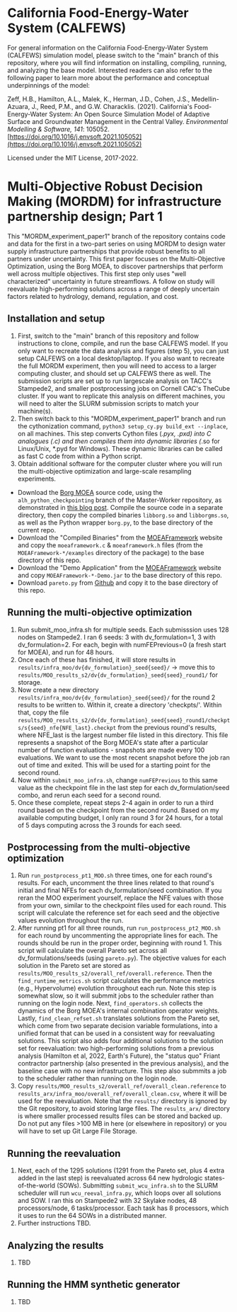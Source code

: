 # California Food-Energy-Water System (CALFEWS)
For general information on the California Food-Energy-Water System (CALFEWS) simulation model, please switch to the "main" branch of this repository, where you will find information on installing, compiling, running, and analyzing the base model. Interested readers can also refer to the following paper to learn more about the performance and conceptual underpinnings of the model:

Zeff, H.B., Hamilton, A.L., Malek, K., Herman, J.D., Cohen, J.S., Medellin-Azuara, J., Reed, P.M., and G.W. Characklis. (2021). California's Food-Energy-Water System: An Open Source Simulation Model of Adaptive Surface and Groundwater Management in the Central Valley. *Environmental Modelling & Software, 141*: 105052. [https://doi.org/10.1016/j.envsoft.2021.105052](https://doi.org/10.1016/j.envsoft.2021.105052) 

Licensed under the MIT License, 2017-2022.

# Multi-Objective Robust Decision Making (MORDM) for infrastructure partnership design; Part 1
This "MORDM_experiment_paper1" branch of the repository contains code and data for the first in a two-part series on using MORDM to design water supply infrastructure partnerships that provide robust benefits to all partners under uncertainty. This first paper focuses on the Multi-Objective Optimization, using the Borg MOEA, to discover partnerships that perform well across multiple objectives. This first step only uses "well characterized" uncertainty in future streamflows. A follow on study will reevaluate high-performing solutions across a range of deeply uncertain factors related to hydrology, demand, regulation, and cost.

## Installation and setup
1. First, switch to the "main" branch of this repository and follow instructions to clone, compile, and run the base CALFEWS model. If you only want to recreate the data analysis and figures (step 5), you can just setup CALFEWS on a local desktop/laptop. If you also want to recreate the full MORDM experiment, then you will need to access to a larger computing cluster, and should set up CALFEWS there as well. The submission scripts are set up to run largescale analysis on TACC's Stampede2, and smaller postprocessing jobs on Cornell CAC's TheCube cluster. If you want to replicate this analysis on different machines, you will need to alter the SLURM submission scripts to match your machine(s).
2. Then switch back to this "MORDM_experiment_paper1" branch and run the cythonization command, `python3 setup_cy.py build_ext --inplace`, on all machines. This step converts Cython files (*.pyx, *.pxd) into C analogues (*.c) and then compiles them into dynamic libraries (*.so for Linux/Unix, *.pyd for Windows). These dynamic libraries can be called as fast C code from within a Python script.
3. Obtain additional software for the computer cluster where you will run the multi-objective optimization and large-scale resampling experiments.
  * Download the [Borg MOEA](http://borgmoea.org/) source code, using the `alh_python_checkpointing` branch of the Master-Worker repository, as demonstrated in [this blog post](https://waterprogramming.wordpress.com/2022/04/13/checkpointing-and-restoring-runs-with-the-borg-moea/). Compile the source code in a separate directory, then copy the compiled binaries `libborg.so` and `libborgms.so`, as well as the Python wrapper `borg.py`, to the base directory of the current repo.
  * Download the "Compiled Binaries" from the [MOEAFramework](http://www.moeaframework.org/) website and copy the `moeaframework.c` & `moeaframework.h` files (from the `MOEAFramework-*/examples` directory of the package) to the base directory of this repo. 
  * Download the "Demo Application" from the [MOEAFramework](http://www.moeaframework.org/) website and copy `MOEAFramework-*-Demo.jar` to the base directory of this repo.
  * Download `pareto.py` from [Github](https://github.com/matthewjwoodruff/pareto.py) and copy it to the base directory of this repo.
  
## Running the multi-objective optimization
1. Run submit_moo_infra.sh for multiple seeds. Each submisssion uses 128 nodes on Stampede2. I ran 6 seeds: 3 with dv_formulation=1, 3 with dv_formulation=2. For each, begin with numFEPrevious=0 (a fresh start for MOEA), and run for 48 hours.
2. Once each of these has finished, it will store results in `results/infra_moo/dv{dv_formulation}_seed{seed}/` -> move this to `results/MOO_results_s2/dv{dv_formulation}_seed{seed}_round1/` for storage. 
3. Now create a new directory `results/infra_moo/dv{dv_formulation}_seed{seed}/` for the round 2 results to be written to. Within it, create a directory 'checkpts/'. Within that, copy the file `results/MOO_results_s2/dv{dv_formulation}_seed{seed}_round1/checkpts/s{seed}_nfe{NFE_last}.checkpt` from the previous round's results, where NFE_last is the largest number file listed in this directory. This file represents a snapshot of the Borg MOEA's state after a particular number of function evaluations - snapshots are made every 100 evaluations. We want to use the most recent snapshot before the job ran out of time and exited. This will be used for a starting point for the second round.
4. Now within `submit_moo_infra.sh`, change `numFEPrevious` to this same value as the checkpoint file in the last step for each dv_formulation/seed combo, and rerun each seed for a second round.
5. Once these complete, repeat steps 2-4 again in order to run a third round based on the checkpoint from the second round. Based on my available computing budget, I only ran round 3 for 24 hours, for a total of 5 days computing across the 3 rounds for each seed.

## Postprocessing from the multi-objective optimization
1. Run `run_postprocess_pt1_MOO.sh` three times, one for each round's results. For each, uncomment the three lines related to that round's initial and final NFEs for each dv_formulation/seed combination. If you reran the MOO experiment yourself, replace the NFE values with those from your own, similar to the checkpoint files used for each round. This script will calculate the reference set for each seed and the objective values evolution throughout the run.
2. After running pt1 for all three rounds, run `run_postprocess_pt2_MOO.sh` for each round by uncommenting the appropriate lines for each. The rounds should be run in the proper order, beginning with round 1. This script will calculate the overall Pareto set across all dv_formulations/seeds (using `pareto.py`). The objective values for each solution in the Pareto set are stored as `results/MOO_results_s2/overall_ref/overall.reference`. Then the `find_runtime_metrics.sh` script calculates the performance metrics (e.g., Hypervolume) evolution throughout each run. Note this step is somewhat slow, so it will submmit jobs to the scheduler rather than running on the login node. Next, `find_operators.sh` collects the dynamics of the Borg MOEA's internal combination operator weights. Lastly, `find_clean_refset.sh` translates solutions from the Pareto set, which come from two separate decision variable formulations, into a unified format that can be used in a consistent way for reevaluating solutions. This script also adds four additional solutions to the solution set for reevaluation: two high-performing solutions from a previous analysis (Hamilton et al, 2022, Earth's Future), the "status quo" Friant contractor partnership (also presented in the previous analysis), and the baseline case with no new infrastructure. This step also submmits a job to the scheduler rather than running on the login node.
3. Copy `results/MOO_results_s2/overall_ref/overall_clean.reference` to `results_arx/infra_moo/overall_ref/overall_clean.csv`, where it will be used for the reevaluation. Note that the `results/` directory is ignored by the Git repository, to avoid storing large files. The `results_arx/` directory is where smaller processed results files can be stored and backed up. Do not put any files >100 MB in here (or elsewhere in repository) or you will have to set up Git Large File Storage.

## Running the reevaluation
1. Next, each of the 1295 solutions (1291 from the Pareto set, plus 4 extra added in the last step) is reevaluated across 64 new hydrologic states-of-the-world (SOWs). Submitting `submit_wcu_infra.sh` to the SLURM scheduler will run `wcu_reeval_infra.py`, which loops over all solutions and SOW. I ran this on Stampede2 with 32 Skylake nodes, 48 processors/node, 6 tasks/processor. Each task has 8 processors, which it uses to run the 64 SOWs in a distributed manner.
2. Further instructions TBD.

## Analyzing the results
1. TBD

## Running the HMM synthetic generator
1. TBD
